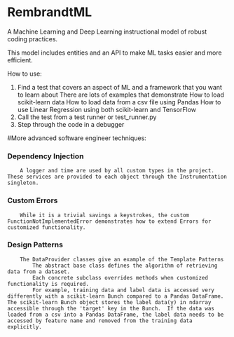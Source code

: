 # RembrandtML
A Machine Learning and Deep Learning instructional model of robust coding practices.

This model includes entities and an API to make ML tasks easier and more efficient.

How to use:
1. Find a test that covers an aspect of ML and a framework that you want to learn about
	There are lots of examples that demonstrate
		How to load scikit-learn data
		How to load data from a csv file using Pandas
		How to use Linear Regression using both scikit-learn and TensorFlow
2. Call the test from a test runner or test_runner.py
3. Step through the code in a debugger

#More advanced software engineer techniques:
###    Dependency Injection
        A logger and time are used by all custom types in the project.  These services are provided to each object through the Instrumentation singleton.
###    Custom Errors
        While it is a trivial savings a keystrokes, the custom FunctionNotImplementedError demonstrates how to extend Errors for customized functionality.
###	Design Patterns
		The DataProvider classes give an example of the Template Patterns
			The abstract base class defines the algorithm of retrieving data from a dataset.
			Each concrete subclass overrides methods when customized functionality is required.
			For example, training data and label data is accessed very differently with a scikit-learn Bunch compared to a Pandas DataFrame.  The scikit-learn Bunch object stores the label data(y) in ndarray accessible through the 'target' key in the Bunch.  If the data was loaded from a csv into a Pandas DataFrame, the label data needs to be accessed by feature name and removed from the training data explicitly.